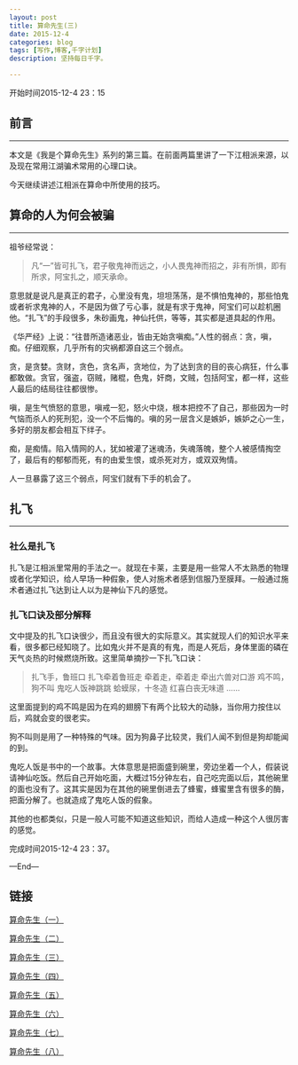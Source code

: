 ```yaml
---
layout: post
title: 算命先生(三)
date: 2015-12-4
categories: blog
tags: [写作,博客,千字计划]
description: 坚持每日千字。

---
```

开始时间2015-12-4 23：15
## 前言
***
本文是《我是个算命先生》系列的第三篇。在前面两篇里讲了一下江相派来源，以及现在常用江湖骗术常用的心理口诀。

今天继续讲述江相派在算命中所使用的技巧。
## 算命的人为何会被骗
***
祖爷经常说：
> 凡“一”皆可扎飞，君子敬鬼神而远之，小人畏鬼神而招之，非有所惧，即有所求，阿宝扎之，顺天承命。

意思就是说凡是真正的君子，心里没有鬼，坦坦荡荡，是不惧怕鬼神的，那些怕鬼或者祈求鬼神的人，不是因为做了亏心事，就是有求于鬼神，阿宝们可以趁机圈他。“扎飞”的手段很多，朱砂画鬼，神仙托供，等等，其实都是道具起的作用。

《华严经》上说：“往昔所造诸恶业，皆由无始贪嗔痴。”人性的弱点：贪，嗔，痴。仔细观察，几乎所有的灾祸都源自这三个弱点。

贪，是贪婪。贪财，贪色，贪名声，贪地位，为了达到贪的目的丧心病狂，什么事都敢做。贪官，强盗，窃贼，赌棍，色鬼，奸商，文贼，包括阿宝，都一样，这些人最后的结局往往都很惨。

嗔，是生气愤怒的意思，嗔戒一犯，怒火中烧，根本把控不了自己，那些因为一时气恼而杀人的死刑犯，没一个不后悔的。嗔的另一层含义是嫉妒，嫉妒之心一生，多好的朋友都会相互下绊子。

痴，是痴情。陷入情网的人，犹如被灌了迷魂汤，失魂落魄，整个人被感情掏空了，最后有的郁郁而死，有的由爱生恨，或杀死对方，或双双殉情。

人一旦暴露了这三个弱点，阿宝们就有下手的机会了。


## 扎飞***

### 社么是扎飞

扎飞是江相派里常用的手法之一。就现在卡莱，主要是用一些常人不太熟悉的物理或者化学知识，给人早场一种假象，使人对施术者感到信服乃至膜拜。一般通过施术者通过扎飞达到让人以为是神仙下凡的感觉。

### 扎飞口诀及部分解释

文中提及的扎飞口诀很少，而且没有很大的实际意义。其实就现人们的知识水平来看，很多都已经知晓了。比如鬼火并不是真的有鬼，而是人死后，身体里面的磷在天气炎热的时候燃烧所致。这里简单摘抄一下扎飞口诀：

> 扎飞手，鲁班口
> 扎飞牵着鲁班走
> 牵着走，牵着走
> 牵出六兽对口游
> 鸡不鸣，狗不叫
> 鬼吃人饭神跳跳
> 蛤蟆尿，十冬造
> 红喜白丧无味道
> ……这里面提到的鸡不鸣是因为在鸡的翅膀下有两个比较大的动脉，当你用力按住以后，鸡就会变的很老实。
狗不叫则是用了一种特殊的气味。因为狗鼻子比较灵，我们人闻不到但是狗却能闻的到。
鬼吃人饭是书中的一个故事。大体意思是把面盛到碗里，旁边坐着一个人，假装说请神仙吃饭。然后自己开始吃面，大概过15分钟左右，自己吃完面以后，其他碗里的面也没有了。这其实是因为在其他的碗里倒进去了蜂蜜，蜂蜜里含有很多的酶，把面分解了。也就造成了鬼吃人饭的假象。
其他的也都类似，只是一般人可能不知道这些知识，而给人造成一种这个人很厉害的感觉。完成时间2015-12-4 23：37。

—End—




## 链接

[算命先生（一）](http://showhilllee.github.io/blog/2015/12/03/the-fortune-teller/)

[算命先生（二）](http://showhilllee.github.io/blog/2015/12/03/the-fortune-teller2/)

[算命先生（三）](http://showhilllee.github.io/blog/2015/12/04/the-fortune-teller3/)

[算命先生（四）](http://showhilllee.github.io/blog/2015/12/05/the-fortune-teller4/)

[算命先生（五）](http://showhilllee.github.io/blog/2015/12/06/the-fortune-teller5/)

[算命先生（六）](http://showhilllee.github.io/blog/2015/12/07/the-fortune-teller6/)

[算命先生（七）](http://showhilllee.github.io/blog/2015/12/08/the-fortune-teller7/)

[算命先生（八）](http://showhilllee.github.io/blog/2015/12/09/the-fortune-teller8/)
